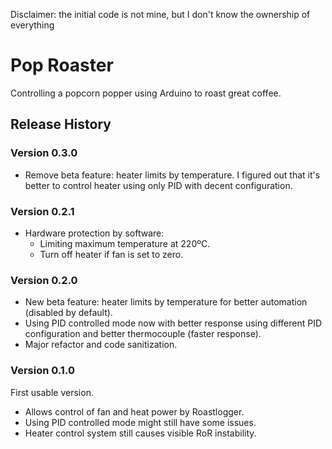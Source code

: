 Disclaimer: the initial code is not mine, but I don't know the ownership of everything

# Pop Roaster
Controlling a popcorn popper using Arduino to roast great coffee.

## Release History

###  Version 0.3.0

 - Remove beta feature: heater limits by temperature. I figured out that it's better to control
 heater using only PID with decent configuration.

###  Version 0.2.1

 - Hardware protection by software:
   - Limiting maximum temperature at 220ºC.
   - Turn off heater if fan is set to zero.

### Version 0.2.0

 - New beta feature: heater limits by temperature for better automation (disabled by default).
 - Using PID controlled mode now with better response using different PID configuration and better thermocouple (faster response).
 - Major refactor and code sanitization.

### Version 0.1.0

First usable version.

- Allows control of fan and heat power by Roastlogger.
- Using PID controlled mode might still have some issues.
- Heater control system still causes visible RoR instability.
